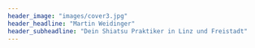 ```yaml
---
header_image: "images/cover3.jpg"
header_headline: "Martin Weidinger"
header_subheadline: "Dein Shiatsu Praktiker in Linz und Freistadt"
---
```

